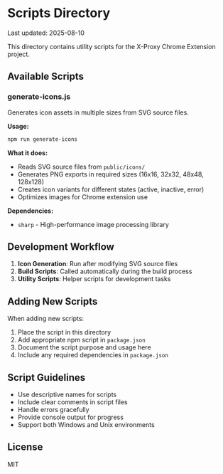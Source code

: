 # Scripts Directory

Last updated: 2025-08-10

This directory contains utility scripts for the X-Proxy Chrome Extension project.

## Available Scripts

### generate-icons.js
Generates icon assets in multiple sizes from SVG source files.

**Usage:**
```bash
npm run generate-icons
```

**What it does:**
- Reads SVG source files from `public/icons/`
- Generates PNG exports in required sizes (16x16, 32x32, 48x48, 128x128)
- Creates icon variants for different states (active, inactive, error)
- Optimizes images for Chrome extension use

**Dependencies:**
- `sharp` - High-performance image processing library

## Development Workflow

1. **Icon Generation**: Run after modifying SVG source files
2. **Build Scripts**: Called automatically during the build process
3. **Utility Scripts**: Helper scripts for development tasks

## Adding New Scripts

When adding new scripts:
1. Place the script in this directory
2. Add appropriate npm script in `package.json`
3. Document the script purpose and usage here
4. Include any required dependencies in `package.json`

## Script Guidelines

- Use descriptive names for scripts
- Include clear comments in script files
- Handle errors gracefully
- Provide console output for progress
- Support both Windows and Unix environments

## License

MIT
